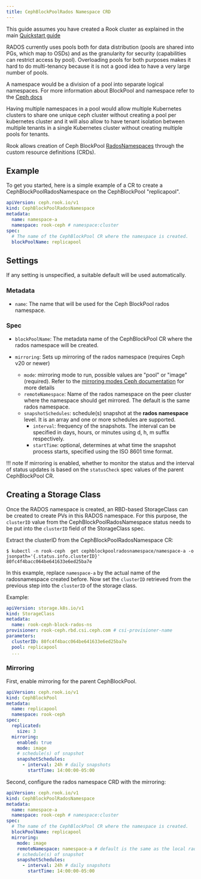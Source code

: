 ```yaml
---
title: CephBlockPoolRados Namespace CRD
---
```


This guide assumes you have created a Rook cluster as explained in the main [Quickstart guide](../../Getting-Started/quickstart.md)

RADOS currently uses pools both for data distribution (pools are shared into
PGs, which map to OSDs) and as the granularity for security (capabilities can
restrict access by pool).  Overloading pools for both purposes makes it hard to
do multi-tenancy because it is not a good idea to have a very large number of
pools.

A namespace would be a division of a pool into separate logical namespaces. For
more information about BlockPool and namespace refer to the [Ceph
docs](https://docs.ceph.com/en/latest/man/8/rbd/)

Having multiple namespaces in a pool would allow multiple Kubernetes clusters
to share one unique ceph cluster without creating a pool per kubernetes cluster
and it will also allow to have tenant isolation between multiple tenants in a
single Kubernetes cluster without creating multiple pools for tenants.

Rook allows creation of Ceph BlockPool
[RadosNamespaces](https://docs.ceph.com/en/latest/man/8/rbd/) through the
custom resource definitions (CRDs).

## Example

To get you started, here is a simple example of a CR to create a CephBlockPoolRadosNamespace on the CephBlockPool "replicapool".

```yaml
apiVersion: ceph.rook.io/v1
kind: CephBlockPoolRadosNamespace
metadata:
  name: namespace-a
  namespace: rook-ceph # namespace:cluster
spec:
  # The name of the CephBlockPool CR where the namespace is created.
  blockPoolName: replicapool
```

## Settings

If any setting is unspecified, a suitable default will be used automatically.

### Metadata

- `name`: The name that will be used for the Ceph BlockPool rados namespace.

### Spec

- `blockPoolName`: The metadata name of the CephBlockPool CR where the rados namespace will be created.

- `mirroring`: Sets up mirroring of the rados namespace (requires Ceph v20 or newer)
    - `mode`: mirroring mode to run, possible values are "pool" or "image" (required). Refer to the [mirroring modes Ceph documentation](https://docs.ceph.com/docs/master/rbd/rbd-mirroring/#enable-mirroring) for more details
    - `remoteNamespace`: Name of the rados namespace on the peer cluster where the namespace should get mirrored. The default is the same rados namespace.
    - `snapshotSchedules`: schedule(s) snapshot at the **rados namespace** level. It is an array and one or more schedules are supported.
        - `interval`: frequency of the snapshots. The interval can be specified in days, hours, or minutes using d, h, m suffix respectively.
        - `startTime`: optional, determines at what time the snapshot process starts, specified using the ISO 8601 time format.

!!! note
    If mirroring is enabled, whether to monitor the status and the interval of status updates is based on the `statusCheck` spec values of the parent CephBlockPool CR.

## Creating a Storage Class

Once the RADOS namespace is created, an RBD-based StorageClass can be created to
create PVs in this RADOS namespace. For this purpose, the `clusterID` value from the
CephBlockPoolRadosNamespace status needs to be put into the `clusterID` field of the StorageClass
spec.

Extract the clusterID from the CephBlockPoolRadosNamespace CR:

```console
$ kubectl -n rook-ceph  get cephblockpoolradosnamespace/namespace-a -o jsonpath='{.status.info.clusterID}'
80fc4f4bacc064be641633e6ed25ba7e
```

In this example, replace `namespace-a` by the actual name of the radosnamespace
created before.
Now set the `clusterID` retrieved from the previous step into the `clusterID` of the storage class.

Example:

```yaml
apiVersion: storage.k8s.io/v1
kind: StorageClass
metadata:
  name: rook-ceph-block-rados-ns
provisioner: rook-ceph.rbd.csi.ceph.com # csi-provisioner-name
parameters:
  clusterID: 80fc4f4bacc064be641633e6ed25ba7e
  pool: replicapool
  ...
```

### Mirroring

First, enable mirroring for the parent CephBlockPool.

```yaml
apiVersion: ceph.rook.io/v1
kind: CephBlockPool
metadata:
  name: replicapool
  namespace: rook-ceph
spec:
  replicated:
    size: 3
  mirroring:
    enabled: true
    mode: image
    # schedule(s) of snapshot
    snapshotSchedules:
      - interval: 24h # daily snapshots
        startTime: 14:00:00-05:00
```

Second, configure the rados namespace CRD with the mirroring:

```yaml
apiVersion: ceph.rook.io/v1
kind: CephBlockPoolRadosNamespace
metadata:
  name: namespace-a
  namespace: rook-ceph # namespace:cluster
spec:
  # The name of the CephBlockPool CR where the namespace is created.
  blockPoolName: replicapool
  mirroring:
    mode: image
    remoteNamespace: namespace-a # default is the same as the local rados namespace
    # schedule(s) of snapshot
    snapshotSchedules:
      - interval: 24h # daily snapshots
        startTime: 14:00:00-05:00
```
